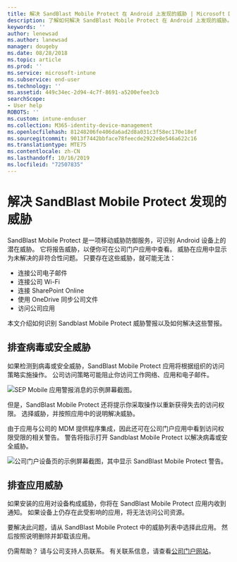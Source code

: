 ```yaml
---
title: 解决 SandBlast Mobile Protect 在 Android 上发现的威胁 | Microsoft Docs
description: 了解如何解决 SandBlast Mobile Protect 在 Android 上发现的威胁。
keywords: ''
author: lenewsad
ms.author: lanewsad
manager: dougeby
ms.date: 08/28/2018
ms.topic: article
ms.prod: ''
ms.service: microsoft-intune
ms.subservice: end-user
ms.technology: ''
ms.assetid: 449c34ec-2d94-4c7f-8691-a5200efee3cb
searchScope:
- User help
ROBOTS: ''
ms.custom: intune-enduser
ms.collection: M365-identity-device-management
ms.openlocfilehash: 81248206fe406da6ad2d8a031c3f58ec170e18ef
ms.sourcegitcommit: 9013f7442bbface78feecde2922e8e546a622c16
ms.translationtype: MTE75
ms.contentlocale: zh-CN
ms.lasthandoff: 10/16/2019
ms.locfileid: "72507835"
---
```

# <a name="resolve-a-threat-found-by-sandblast-mobile-protect"></a>解决 SandBlast Mobile Protect 发现的威胁

SandBlast Mobile Protect 是一项移动威胁防御服务，可识别 Android 设备上的潜在威胁。 它将报告威胁，以便你可在公司门户应用中查看。 威胁在应用中显示为未解决的非符合性问题。 只要存在这些威胁，就可能无法：   

* 连接公司电子邮件
* 连接公司 Wi-Fi
* 连接 SharePoint Online
* 使用 OneDrive 同步公司文件
* 访问公司应用

本文介绍如何识别 Sandblast Mobile Protect 威胁警报以及如何解决这些警报。  

## <a name="troubleshoot-virus-or-security-threat"></a>排查病毒或安全威胁  
如果检测到病毒或安全威胁，SandBlast Mobile Protect 应用将根据组织的访问策略实施操作。 公司访问策略可能阻止你访问工作网络、应用和电子邮件。  

![SEP Mobile 应用警报消息的示例屏幕截图。](./media/skycure-list-of-potential-issues-android.png)  

但是，SandBlast Mobile Protect 还将提示你采取操作以重新获得失去的访问权限。 选择威胁，并按照应用中的说明解决威胁。

由于应用与公司的 MDM 提供程序集成，因此还可在公司门户应用中看到访问权限受限的相关警告。 警告将指示打开 Sandblast Mobile Protect 以解决病毒或安全威胁。

  ![公司门户设备页的示例屏幕截图，其中显示 SandBlast Mobile Protect 警告。](./media/CP-lookout-virus-banner-1808.png)  

## <a name="troubleshoot-an-app-threat"></a>排查应用威胁  

如果安装的应用对设备构成威胁，你将在 SandBlast Mobile Protect 应用内收到通知。 如果设备上仍存在此受影响的应用，将无法访问公司资源。  

要解决此问题，请从 SandBlast Mobile Protect 中的威胁列表中选择此应用。 然后按照说明删除并卸载该应用。     

仍需帮助？ 请与公司支持人员联系。 有关联系信息，请查看[公司门户网站](https://go.microsoft.com/fwlink/?linkid=2010980)。
